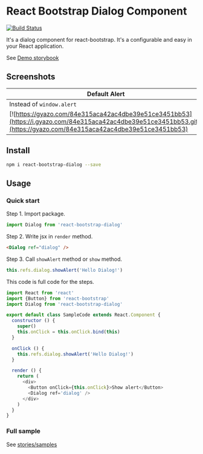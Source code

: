 # React Bootstrap Dialog Component

[![Build Status](https://travis-ci.org/akiroom/react-bootstrap-dialog.svg?branch=master)](https://travis-ci.org/akiroom/react-bootstrap-dialog)

It's a dialog component for react-bootstrap. It's a configurable and easy in your React application.

See [Demo storybook](https://akiroom.github.io/react-bootstrap-dialog/)

## Screenshots

| Default Alert | Default Dialog | Custom Dialog |
|---------------|----------------|---------------|
| Instead of `window.alert` | Instead of `window.confirm` | Full customized |
| [![https://gyazo.com/84e315aca42ac4dbe39e51ce3451bb53](https://i.gyazo.com/84e315aca42ac4dbe39e51ce3451bb53.gif)](https://gyazo.com/84e315aca42ac4dbe39e51ce3451bb53) | [![https://gyazo.com/f8e8bfd41d9c652a55ed06a0828dc57e](https://i.gyazo.com/f8e8bfd41d9c652a55ed06a0828dc57e.gif)](https://gyazo.com/f8e8bfd41d9c652a55ed06a0828dc57e) | [![https://gyazo.com/d9c073c6c7d66c05e5398f386345f452](https://i.gyazo.com/d9c073c6c7d66c05e5398f386345f452.gif)](https://gyazo.com/d9c073c6c7d66c05e5398f386345f452) |

## Install

```sh
npm i react-bootstrap-dialog --save
```

## Usage

### Quick start

Step 1. Import package.

```js
import Dialog from 'react-bootstrap-dialog'
```

Step 2. Write jsx in `render` method.

```html
<Dialog ref="dialog" />
```

Step 3. Call `showAlert` method or `show` method.

```js
this.refs.dialog.showAlert('Hello Dialog!')
```

This code is full code for the steps.

```js
import React from 'react'
import {Button} from 'react-bootstrap'
import Dialog from 'react-bootstrap-dialog'

export default class SampleCode extends React.Component {
  constructor () {
    super()
    this.onClick = this.onClick.bind(this)
  }

  onClick () {
    this.refs.dialog.showAlert('Hello Dialog!')
  }

  render () {
    return (
      <div>
        <Button onClick={this.onClick}>Show alert</Button>
        <Dialog ref='dialog' />
      </div>
    )
  }
}

```

### Full sample

See [stories/samples](https://github.com/akiroom/react-bootstrap-dialog/tree/master/src/stories/samples)
